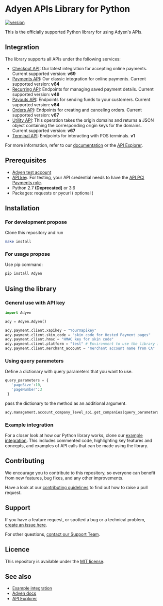 # Adyen APIs Library for Python

[![version](https://img.shields.io/badge/version-7.1.1-blue.svg)](https://docs.adyen.com/development-resources/libraries)

This is the officially supported Python library for using Adyen's APIs.

## Integration 
The library supports all APIs under the following services:
 
* [Checkout API](https://docs.adyen.com/api-explorer/#/CheckoutService/v69/overview): Our latest integration for accepting online payments. Current supported version:  **v69**
* [Payments API](https://docs.adyen.com/api-explorer/#/Payment/v64/overview): Our classic integration for online payments. Current supported version:  **v64**
* [Recurring API](https://docs.adyen.com/api-explorer/#/Recurring/v49/overview): Endpoints for managing saved payment details. Current supported version:  **v49**
* [Payouts API](https://docs.adyen.com/api-explorer/#/Payout/v64/overview): Endpoints for sending funds to your customers. Current supported version:  **v64**
* [Orders API](https://docs.adyen.com/api-explorer/#/CheckoutService/v67/post/orders): Endpoints for creating and canceling orders. Current supported version:  **v67**
* [Utility API](https://docs.adyen.com/api-explorer/#/CheckoutService/v67/post/originKeys): This operation takes the origin domains and returns a JSON object containing the corresponding origin keys for the domains. Current supported version:  **v67**
* [Terminal API](https://docs.adyen.com/api-explorer/#/postfmapi/v1/overview): Endpoints for interacting with POS terminals. **v1**
 
For more information, refer to our [documentation](https://docs.adyen.com/) or the [API Explorer](https://docs.adyen.com/api-explorer/).
 
 
## Prerequisites
 
-   [Adyen test account](https://docs.adyen.com/get-started-with-adyen)
-   [API key](https://docs.adyen.com/development-resources/api-credentials#generate-api-key). For testing, your API credential needs to have the [API PCI Payments role](https://docs.adyen.com/development-resources/api-credentials#roles).
- Python 2.7 **(Deprecated)** or 3.6
- Packages: requests or pycurl ( optional )
 

 ## Installation

### For development propose

Clone this repository and run 
~~~~ bash 
make install
~~~~

### For usage propose

Use pip command: 
~~~~ bash 
pip install Adyen
~~~~

## Using the library
 
 
### General use with API key
 
~~~~ python
import Adyen

ady = Adyen.Adyen()

ady.payment.client.xapikey = "YourXapikey"
ady.payment.client.skin_code = "skin code for Hosted Payment pages"
ady.payment.client.hmac = "HMAC key for skin code"
ady.payment.client.platform = "test" # Environment to use the library in.
ady.payment.client.merchant_account = "merchant account name from CA"
~~~~
### Using query parameters
Define a dictionary with query parameters that you want to use.
~~~~ python
query_parameters = {
   'pageSize':10,
   'pageNumber':3
 }
~~~~
pass the dictionary to the method as an additional argument.
~~~~ python
ady.management.account_company_level_api.get_companies(query_parameters=query_parameters)
~~~~
 
### Example integration
 
For a closer look at how our Python library works, clone our [example integration](https://github.com/adyen-examples/adyen-python-online-payments). This includes commented code, highlighting key features and concepts, and examples of API calls that can be made using the library.


## Contributing
 
We encourage you to contribute to this repository, so everyone can benefit from new features, bug fixes, and any other improvements.
 
 
Have a look at our [contributing guidelines](https://github.com/Adyen/adyen-python-api-library/blob/develop/CONTRIBUTING.md) to find out how to raise a pull request.
 
 
## Support
If you have a feature request, or spotted a bug or a technical problem, [create an issue here](https://github.com/Adyen/adyen-web/issues/new/choose).
 
For other questions, [contact our Support Team](https://www.adyen.help/hc/en-us/requests/new?ticket_form_id=360000705420).
 
 
## Licence
This repository is available under the [MIT license](https://github.com/Adyen/adyen-python-api-library/blob/main/LICENSE.md).
 
 
## See also
* [Example integration](https://github.com/adyen-examples/adyen-python-online-payments)
* [Adyen docs](https://docs.adyen.com/)
* [API Explorer](https://docs.adyen.com/api-explorer/)
